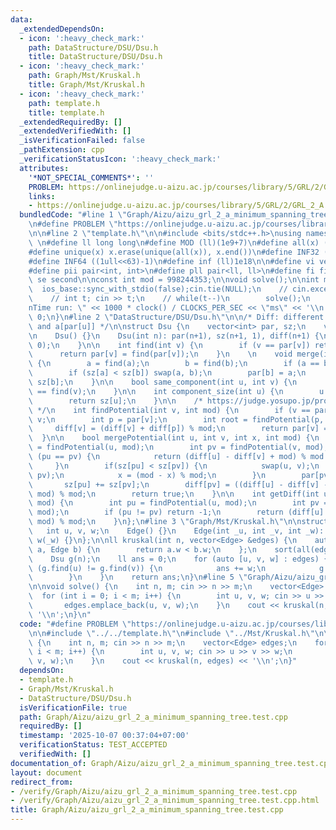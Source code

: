 ```yaml
---
data:
  _extendedDependsOn:
  - icon: ':heavy_check_mark:'
    path: DataStructure/DSU/Dsu.h
    title: DataStructure/DSU/Dsu.h
  - icon: ':heavy_check_mark:'
    path: Graph/Mst/Kruskal.h
    title: Graph/Mst/Kruskal.h
  - icon: ':heavy_check_mark:'
    path: template.h
    title: template.h
  _extendedRequiredBy: []
  _extendedVerifiedWith: []
  _isVerificationFailed: false
  _pathExtension: cpp
  _verificationStatusIcon: ':heavy_check_mark:'
  attributes:
    '*NOT_SPECIAL_COMMENTS*': ''
    PROBLEM: https://onlinejudge.u-aizu.ac.jp/courses/library/5/GRL/2/GRL_2_A
    links:
    - https://onlinejudge.u-aizu.ac.jp/courses/library/5/GRL/2/GRL_2_A
  bundledCode: "#line 1 \"Graph/Aizu/aizu_grl_2_a_minimum_spanning_tree.test.cpp\"\
    \n#define PROBLEM \"https://onlinejudge.u-aizu.ac.jp/courses/library/5/GRL/2/GRL_2_A\"\
    \n\n#line 2 \"template.h\"\n\n#include <bits/stdc++.h>\nusing namespace std;\n\
    \ \n#define ll long long\n#define MOD (ll)(1e9+7)\n#define all(x) (x).begin(),(x).end()\n\
    #define unique(x) x.erase(unique(all(x)), x.end())\n#define INF32 ((1ull<<31)-1)\n\
    #define INF64 ((1ull<<63)-1)\n#define inf (ll)1e18\n\n#define vi vector<int>\n\
    #define pii pair<int, int>\n#define pll pair<ll, ll>\n#define fi first\n#define\
    \ se second\n\nconst int mod = 998244353;\n\nvoid solve();\n\nint main(){\n  \
    \  ios_base::sync_with_stdio(false);cin.tie(NULL);\n    // cin.exceptions(cin.failbit);\n\
    \    // int t; cin >> t;\n    // while(t--)\n        solve();\n    cerr << \"\\\
    nTime run: \" << 1000 * clock() / CLOCKS_PER_SEC << \"ms\" << '\\n';\n    return\
    \ 0;\n}\n#line 2 \"DataStructure/DSU/Dsu.h\"\n\n/* Diff: different between a[u]\
    \ and a[par[u]] */\n\nstruct Dsu {\n    vector<int> par, sz;\n    vector<ll> diff;\n\
    \n    Dsu() {}\n    Dsu(int n): par(n+1), sz(n+1, 1), diff(n+1) {\n        iota(all(par),\
    \ 0);\n    }\n\n    int find(int v) {\n        if (v == par[v]) return v;\n  \
    \      return par[v] = find(par[v]);\n    }\n    \n    void merge(int a, int b)\
    \ {\n        a = find(a);\n        b = find(b);\n        if (a == b) return;\n\
    \        if (sz[a] < sz[b]) swap(a, b);\n        par[b] = a;\n        sz[a] +=\
    \ sz[b];\n    }\n\n    bool same_component(int u, int v) {\n        return find(u)\
    \ == find(v);\n    }\n\n    int component_size(int u) {\n        u = find(u);\n\
    \        return sz[u];\n    }\n\n    /* https://judge.yosupo.jp/problem/unionfind_with_potential\
    \ */\n    int findPotential(int v, int mod) {\n        if (v == par[v]) return\
    \ v;\n        int p = par[v];\n        int root = findPotential(p, mod);\n   \
    \     diff[v] = (diff[v] + diff[p]) % mod;\n        return par[v] = root;\n  \
    \  }\n\n    bool mergePotential(int u, int v, int x, int mod) {\n        int pu\
    \ = findPotential(u, mod);\n        int pv = findPotential(v, mod);\n        if\
    \ (pu == pv) {\n            return (diff[u] - diff[v] + mod) % mod == x;\n   \
    \     }\n        if(sz[pu] < sz[pv]) {\n            swap(u, v);\n            swap(pu,\
    \ pv);\n            x = (mod - x) % mod;\n        }\n        par[pv] = pu;\n \
    \       sz[pu] += sz[pv];\n        diff[pv] = ((diff[u] - diff[v] - x) % mod +\
    \ mod) % mod;\n        return true;\n    }\n\n    int getDiff(int u, int v, int\
    \ mod) {\n        int pu = findPotential(u, mod);\n        int pv = findPotential(v,\
    \ mod);\n        if (pu != pv) return -1;\n        return (diff[u] - diff[v] +\
    \ mod) % mod;\n    }\n};\n#line 3 \"Graph/Mst/Kruskal.h\"\n\nstruct Edge {\n \
    \   int u, v, w;\n    Edge() {}\n    Edge(int _u, int _v, int _w): u(_u), v(_v),\
    \ w(_w) {}\n};\n\nll kruskal(int n, vector<Edge> &edges) {\n    auto cmp = [&](Edge\
    \ a, Edge b) {\n        return a.w < b.w;\n    };\n    sort(all(edges), cmp);\n\
    \    Dsu g(n);\n    ll ans = 0;\n    for (auto [u, v, w] : edges) {\n        if\
    \ (g.find(u) != g.find(v)) {\n            ans += w;\n            g.merge(u, v);\n\
    \        }\n    }\n    return ans;\n}\n#line 5 \"Graph/Aizu/aizu_grl_2_a_minimum_spanning_tree.test.cpp\"\
    \n\nvoid solve() {\n    int n, m; cin >> n >> m;\n    vector<Edge> edges;\n  \
    \  for (int i = 0; i < m; i++) {\n        int u, v, w; cin >> u >> v >> w;\n \
    \       edges.emplace_back(u, v, w);\n    }\n    cout << kruskal(n, edges) <<\
    \ '\\n';\n}\n"
  code: "#define PROBLEM \"https://onlinejudge.u-aizu.ac.jp/courses/library/5/GRL/2/GRL_2_A\"\
    \n\n#include \"../../template.h\"\n#include \"../Mst/Kruskal.h\"\n\nvoid solve()\
    \ {\n    int n, m; cin >> n >> m;\n    vector<Edge> edges;\n    for (int i = 0;\
    \ i < m; i++) {\n        int u, v, w; cin >> u >> v >> w;\n        edges.emplace_back(u,\
    \ v, w);\n    }\n    cout << kruskal(n, edges) << '\\n';\n}"
  dependsOn:
  - template.h
  - Graph/Mst/Kruskal.h
  - DataStructure/DSU/Dsu.h
  isVerificationFile: true
  path: Graph/Aizu/aizu_grl_2_a_minimum_spanning_tree.test.cpp
  requiredBy: []
  timestamp: '2025-10-07 00:37:04+07:00'
  verificationStatus: TEST_ACCEPTED
  verifiedWith: []
documentation_of: Graph/Aizu/aizu_grl_2_a_minimum_spanning_tree.test.cpp
layout: document
redirect_from:
- /verify/Graph/Aizu/aizu_grl_2_a_minimum_spanning_tree.test.cpp
- /verify/Graph/Aizu/aizu_grl_2_a_minimum_spanning_tree.test.cpp.html
title: Graph/Aizu/aizu_grl_2_a_minimum_spanning_tree.test.cpp
---
```


